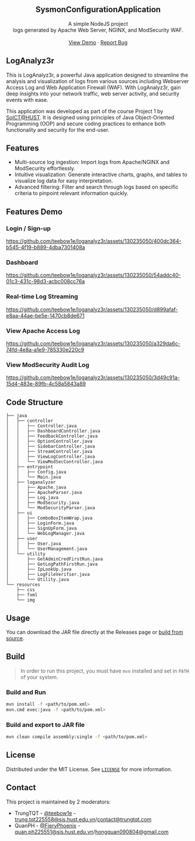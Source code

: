 <div align="center">
  <h2 align="center">SysmonConfigurationApplication</h3>
  
  <p align="center">
    A simple NodeJS project   <br /> logs generated by Apache Web Server, NGINX, and ModSecurity WAF.
    <br />
    <br />
    <a href="https://github.com/teebow1e/loganalyz3r/blob/main/README.md#features-demo">View Demo</a>
    ·
    <a href="https://github.com/teebow1e/project1-soict/issues">Report Bug</a>
  </p>
</div>

## LogAnalyz3r
This is LogAnalyz3r, a powerful Java application designed to streamline the analysis and visualization of logs from various sources including Webserver Access Log and Web Application Firewall (WAF). With LogAnalyz3r, gain deep insights into your network traffic, web server activity, and security events with ease. 

This application was developed as part of the course Project 1 by [SoICT@HUST](https://soict.hust.edu.vn/). It is designed using principles of Java Object-Oriented Programming (OOP) and secure coding practices to enhance both functionality and security for the end-user.

## Features
- Multi-source log ingestion: Import logs from Apache/NGINX and ModSecurity effortlessly.
- Intuitive visualization: Generate interactive charts, graphs, and tables to visualize log data for easy interpretation.
- Advanced filtering: Filter and search through logs based on specific criteria to pinpoint relevant information quickly.

## Features Demo
### Login / Sign-up
https://github.com/teebow1e/loganalyz3r/assets/130235050/400dc364-b545-4f19-b889-4dba7301408a

### Dashboard
https://github.com/teebow1e/loganalyz3r/assets/130235050/54addc40-01c3-431c-98d3-acbc008cc76a

### Real-time Log Streaming
https://github.com/teebow1e/loganalyz3r/assets/130235050/d899afaf-e8aa-44ae-be5e-1470cb8de671

### View Apache Access Log
https://github.com/teebow1e/loganalyz3r/assets/130235050/a329da6c-74fd-4e8a-a1e9-785330e220c9

### View ModSecurity Audit Log
https://github.com/teebow1e/loganalyz3r/assets/130235050/3d49c91a-15d4-483e-89fb-4c58a5843a89

## Code Structure
```
├── java
│   ├── controller
│   │   ├── Controller.java
│   │   ├── DashboardController.java
│   │   ├── FeedbackController.java
│   │   ├── OptionController.java
│   │   ├── SidebarController.java
│   │   ├── StreamController.java
│   │   ├── ViewLogController.java
│   │   └── ViewModSecController.java
│   ├── entrypoint
│   │   ├── Config.java
│   │   └── Main.java
│   ├── loganalyzer
│   │   ├── Apache.java
│   │   ├── ApacheParser.java
│   │   ├── Log.java
│   │   ├── ModSecurity.java
│   │   └── ModSecurityParser.java
│   ├── ui
│   │   ├── ComboBoxItemWrap.java
│   │   ├── LoginForm.java
│   │   ├── SignUpForm.java
│   │   └── WebLogManager.java
│   ├── user
│   │   ├── User.java
│   │   └── UserManagement.java
│   └── utility
│       ├── GetAdminCredFirstRun.java
│       ├── GetLogPathFirstRun.java
│       ├── IpLookUp.java
│       ├── LogFileVerifier.java
│       └── Utility.java
└── resources
    ├── css
    ├── fxml
    └── img
```
## Usage
You can download the JAR file directly at the Releases page or [build from source](https://github.com/teebow1e/loganalyz3r/blob/main/README.md#build).

## Build
> In order to run this project, you must have `mvn` installed and set in `PATH` of your system.

### Build and Run
```sh
mvn install -f <path/to/pom.xml>
mvn.cmd exec:java -f <path/to/pom.xml>
```

### Build and export to JAR file
```sh
mvn clean compile assembly:single -f <path/to/pom.xml>
```

## License
Distributed under the MIT License. See [`LICENSE`](https://github.com/teebow1e/loganalyz3r/blob/main/LICENSE) for more information.

## Contact
This project is maintained by 2 moderators:
- TrungTQT - [@teebow1e](https://github.com/teebow1e/) - trung.tqt225558@sis.hust.edu.vn/contact@trungtqt.com
- QuanPH - [@FieryPhoenix](https://www.facebook.com/quan.phamhong.98871) - quan.ph225551@sis.hust.edu.vn/hongquan090804@gmail.com

